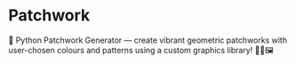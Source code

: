 # Patchwork
🎨 Python Patchwork Generator — create vibrant geometric patchworks with user-chosen colours and patterns using a custom graphics library! 🧩✨🖼️
